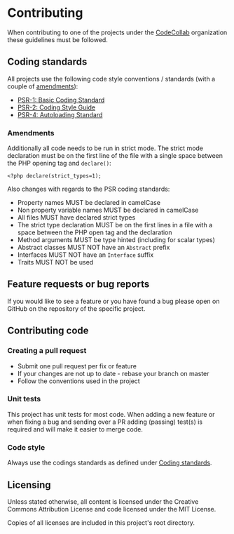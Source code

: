 # Contributing

When contributing to one of the projects under the [CodeCollab][codecollab] organization these guidelines must be followed.

## Coding standards

All projects use the following code style conventions / standards (with a couple of [amendments][amendments]):

- [PSR-1: Basic Coding Standard][psr1]
- [PSR-2: Coding Style Guide][psr2]
- [PSR-4: Autoloading Standard][psr4]

### Amendments

Additionally all code needs to be run in strict mode. The strict mode declaration must be on the first line of the file with a single space between the PHP opening tag and `declare()`:

    <?php declare(strict_types=1);

Also changes with regards to the PSR coding standards:

- Property names MUST be declared in camelCase
- Non property variable names MUST be declared in camelCase
- All files MUST have declared strict types
- The strict type declaration MUST be on the first lines in a file with a space between the PHP open tag and the declaration
- Method arguments MUST be type hinted (including for scalar types)
- Abstract classes MUST NOT have an `Abstract` prefix
- Interfaces MUST NOT have an `Interface` suffix
- Traits MUST NOT be used

## Feature requests or bug reports

If you would like to see a feature or you have found a bug please open on GitHub on the repository of the specific project.

## Contributing code

### Creating a pull request

- Submit one pull request per fix or feature
- If your changes are not up to date - rebase your branch on master
- Follow the conventions used in the project

### Unit tests

This project has unit tests for most code. When adding a new feature or when fixing a bug and sending over a PR adding (passing) test(s) is required and will make it easier to merge code.

### Code style

Always use the codings standards as defined under [Coding standards][coding-standards].

## Licensing

Unless stated otherwise, all content is licensed under the Creative Commons Attribution License and code licensed under the MIT License.

Copies of all licenses are included in this project's root directory.

[codecollab]: https://github.com/CodeCollab
[psr1]: https://github.com/php-fig/fig-standards/blob/master/accepted/PSR-1-basic-coding-standard.md
[psr2]: https://github.com/php-fig/fig-standards/blob/master/accepted/PSR-2-coding-style-guide.md
[psr4]: https://github.com/php-fig/fig-standards/blob/master/accepted/PSR-4-autoloader.md
[coding-standards]: https://github.com/CodeCollab/Contributing/blob/master/CONTRIBUTING.md#coding-standards
[amendments]: https://github.com/CodeCollab/Contributing/blob/master/CONTRIBUTING.md#amendments
